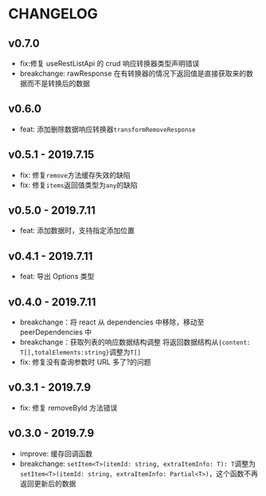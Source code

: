 # CHANGELOG

## v0.7.0

- fix:修复 useRestListApi 的 crud 响应转换器类型声明错误
- breakchange: rawResponse 在有转换器的情况下返回值是直接获取来的数据而不是转换后的数据

## v0.6.0

- feat: 添加删除数据响应转换器`transformRemoveResponse`

## v0.5.1 - 2019.7.15

- fix: 修复`remove`方法缓存失效的缺陷
- fix: 修复`items`返回值类型为`any`的缺陷

## v0.5.0 - 2019.7.11

- feat: 添加数据时，支持指定添加位置

## v0.4.1 - 2019.7.11

- feat: 导出 Options 类型

## v0.4.0 - 2019.7.11

- breakchange：将 react 从 dependencies 中移除，移动至 peerDependencies 中
- breakchange：获取列表的响应数据结构调整 将返回数据结构从`{content: T[],totalElements:string}`调整为`T[]`
- fix: 修复没有查询参数时 URL 多了?的问题

## v0.3.1 - 2019.7.9

- fix: 修复 removeById 方法错误

## v0.3.0 - 2019.7.9

- improve: 缓存回调函数
- breakchange: `setItem<T>(itemId: string, extraItemInfo: T): T`调整为`setItem<T>(itemId: string, extraItemInfo: Partial<T>)`，这个函数不再返回更新后的数据
